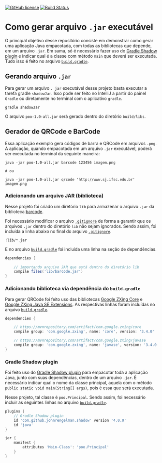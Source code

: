 [![GitHub license](https://img.shields.io/badge/license-MIT-blue.svg)](LICENSE) [![Build Status](https://travis-ci.org/poo29004/java-qrcode-barcode-jar.svg?branch=master)](https://travis-ci.org/poo29004/java-qrcode-barcode-jar)

# Como gerar arquivo `.jar` executável

O principal objetivo desse repositório consiste em demonstrar como gerar uma aplicação Java empacotada, com todas as bibliotecas que depende, em um arquivo `.jar`. Em suma, só é necessário fazer uso do [Gradle Shadow plugin](https://imperceptiblethoughts.com/shadow/) e indicar qual é a classe com método `main` que deverá ser executada. Tudo isso é feito no arquivo [`build.gradle`](build.gradle).

## Gerando arquivo `.jar`

Para gerar um arquivo `. jar` executável desse projeto basta executar a tarefa gradle `shadowJar`. Isso pode ser feito no IntelliJ a partir do painel `Gradle` ou diretamente no terminal com o aplicativo `gradle`.

```shell
gradle shadowJar
```

O arquivo `poo-1.0-all.jar` será gerado dentro do diretório `build/libs`.



## Gerador de QRCode e BarCode

Essa aplicação exemplo gera códigos de barra e QRCode em arquivos `.png`. A aplicação, quando empacotada em um arquivo `.jar` executável, poderá ser executada no terminal da seguinte maneira:

```shell
java -jar poo-1.0-all.jar barcode 123456 imagem.png

# ou

java -jar poo-1.0-all.jar qrcode 'http://www.sj.ifsc.edu.br' imagem.png
```



### Adicionando um arquivo JAR (biblioteca)

Nesse projeto foi criado um diretório `lib` para armazenar o arquivo `.jar` da biblioteca [barcode](lib/barcode.jar).

Foi necessário modificar o arquivo [`.gitignore`](.gitignore) de forma a garantir que os arquivos `.jar` dentro do diretório `lib` não sejam ignorados. Sendo assim, foi incluída a linha abaixo no final do arquivo [`.gitignore`](.gitignore).   

```
!lib/*.jar
```

 E no arquivo [`build.gradle`](build.gradle) foi incluída uma linha na seção de dependências. 

```groovy
dependencies {
    
    // importando arquivo JAR que está dentro do diretório lib
    compile files('lib/barcode.jar')
}
```



### Adicionando biblioteca via dependência do `build.gradle`

Para gerar QRCode foi feito uso das bibliotecas [Google ZXing Core](https://mvnrepository.com/artifact/com.google.zxing) e [Google ZXing Java SE Extensions](https://mvnrepository.com/artifact/com.google.zxing/javase). As respectivas linhas foram incluídas no arquivo [`build.gradle`](build.gradle).

```groovy
dependencies {

    // https://mvnrepository.com/artifact/com.google.zxing/core
    compile group: 'com.google.zxing', name: 'core', version: '3.4.0'

    // https://mvnrepository.com/artifact/com.google.zxing/javase
    compile group: 'com.google.zxing', name: 'javase', version: '3.4.0'
}
```



### Gradle Shadow plugin

Foi feito uso do [Gradle Shadow plugin](https://imperceptiblethoughts.com/shadow/) para empacotar toda a aplicação Java,  junto com suas dependências, dentro de um arquivo `.jar`. É necessário indicar qual o nome da classe principal, aquela com o método `public static void main(String[] args)`, pois é essa que será executada. 

Nesse projeto, tal classe é `poo.Principal`.  Sendo assim, foi necessário incluir as seguintes linhas no  arquivo [`build.gradle`](build.gradle). 

```groovy
plugins {
    // Gradle Shadow plugin
    id 'com.github.johnrengelman.shadow' version '4.0.0'
    id 'java'
}

jar {
    manifest {
        attributes 'Main-Class': 'poo.Principal'
    }
}
```



 
